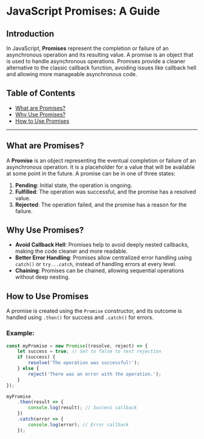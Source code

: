 # JavaScript Promises: A Guide

## Introduction

In JavaScript, **Promises** represent the completion or failure of an asynchronous operation and its resulting value. A promise is an object that is used to handle asynchronous operations. Promises provide a cleaner alternative to the classic callback function, avoiding issues like callback hell and allowing more manageable asynchronous code.

## Table of Contents
- [What are Promises?](#what-are-promises)
- [Why Use Promises?](#why-use-promises)
- [How to Use Promises](#how-to-use-promises)
---

## What are Promises?

A **Promise** is an object representing the eventual completion or failure of an asynchronous operation. It is a placeholder for a value that will be available at some point in the future. A promise can be in one of three states:
1. **Pending**: Initial state, the operation is ongoing.
2. **Fulfilled**: The operation was successful, and the promise has a resolved value.
3. **Rejected**: The operation failed, and the promise has a reason for the failure.

## Why Use Promises?

- **Avoid Callback Hell**: Promises help to avoid deeply nested callbacks, making the code cleaner and more readable.
- **Better Error Handling**: Promises allow centralized error handling using `catch()` or `try...catch`, instead of handling errors at every level.
- **Chaining**: Promises can be chained, allowing sequential operations without deep nesting.

## How to Use Promises

A promise is created using the `Promise` constructor, and its outcome is handled using `.then()` for success and `.catch()` for errors.

### Example:

```javascript
const myPromise = new Promise((resolve, reject) => {
    let success = true; // Set to false to test rejection
    if (success) {
        resolve('The operation was successful!');
    } else {
        reject('There was an error with the operation.');
    }
});

myPromise
    .then(result => {
        console.log(result); // Success callback
    })
    .catch(error => {
        console.log(error); // Error callback
    });
